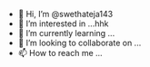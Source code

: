 - 👋 Hi, I’m @swethateja143
- 👀 I’m interested in ...hhk
- 🌱 I’m currently learning ...
- 💞️ I’m looking to collaborate on ...
- 📫 How to reach me ...

<!---
swethateja143/swethateja143 is a ✨ special ✨ repository because its `README.md` (this file) appears on your GitHub profile.
You can click the Preview link to take a look at your changes.
--->
